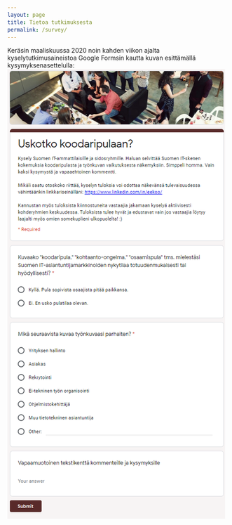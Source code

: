 ```yaml
---
layout: page
title: Tietoa tutkimuksesta
permalink: /survey/
---
```


Keräsin maaliskuussa 2020 noin kahden viikon ajalta kyselytutkimusaineistoa Google Formsin kautta kuvan esittämällä kysymyksenasettelulla:
![alt text][survey_pic]

[survey_pic]: ./assets/survey.png "Google Forms Kysely"
